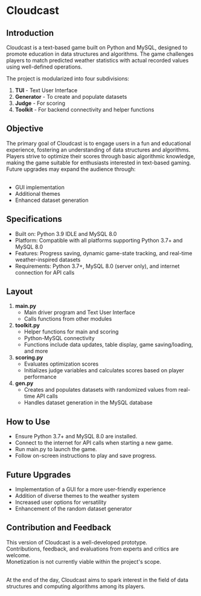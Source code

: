<h1>Cloudcast</h1>
<h2>Introduction</h2>
Cloudcast is a text-based game built on Python and MySQL, designed to promote education in data structures and algorithms. 
The game challenges players to match predicted weather statistics with actual recorded values using well-defined operations.</br> 

The project is modularized into four subdivisions: 
<ol>
  <li><b>TUI</b> - Text User Interface</li>
  <li><b>Generator</b> - To create and populate datasets</li> 
  <li><b>Judge</b> - For scoring</li>
  <li><b>Toolkit</b> - For backend connectivity and helper functions</li>
</ol>

<h2>Objective</h2>
The primary goal of Cloudcast is to engage users in a fun and educational experience, fostering an understanding of data structures and algorithms. </br>
Players strive to optimize their scores through basic algorithmic knowledge, making the game suitable for enthusiasts interested in text-based gaming. </br>
Future upgrades may expand the audience through:<ul></br>
 <li>GUI implementation</li>
 <li>Additional themes</li>
 <li>Enhanced dataset generation</li></ul>

<h2>Specifications</h2>
<ul>
  <li>Built on: Python 3.9 IDLE and MySQL 8.0</li>
  <li>Platform: Compatible with all platforms supporting Python 3.7+ and MySQL 8.0</li>
  <li>Features: Progress saving, dynamic game-state tracking, and real-time weather-inspired datasets</li>
  <li>Requirements: Python 3.7+, MySQL 8.0 (server only), and internet connection for API calls</li>
</ul>

<h2>Layout</h2>
<ol>
<li><b>main.py</b>
  <ul>
  <li>Main driver program and Text User Interface</li>
  <li>Calls functions from other modules</li>
  </ul>
</li>
<li><b>toolkit.py</b>
  <ul>
<li>Helper functions for main and scoring</li>
<li>Python-MySQL connectivity</li>
<li>Functions include data updates, table display, game saving/loading, and more</li>
  </ul>
</li>
<li><b>scoring.py</b>
  <ul>
<li>Evaluates optimization scores</li>
<li>Initializes judge variables and calculates scores based on player performance</li> 
  </ul>
</li>
<li><b>gen.py</b>
  <ul>
<li>Creates and populates datasets with randomized values from real-time API calls</li>
<li>Handles dataset generation in the MySQL database</li>
  </ul>
</li>
</ol>

<H2>How to Use</H2>
<ul>
  <li>Ensure Python 3.7+ and MySQL 8.0 are installed.</li>
  <li>Connect to the internet for API calls when starting a new game.</li>
  <li>Run main.py to launch the game.</li>
  <li>Follow on-screen instructions to play and save progress.</li>
</ul>

<h2>Future Upgrades</h2>
<ul>
  <li>Implementation of a GUI for a more user-friendly experience</li>
  <li>Addition of diverse themes to the weather system</li>
  <li>Increased user options for versatility</li>
  <li>Enhancement of the random dataset generator</li>
</ul>

<h2>Contribution and Feedback</h2>
This version of Cloudcast is a well-developed prototype. </br>
Contributions, feedback, and evaluations from experts and critics are welcome.</br>
Monetization is not currently viable within the project's scope.
</br></br>

At the end of the day, Cloudcast aims to spark interest in the field of data structures and computing algorithms among its players.
